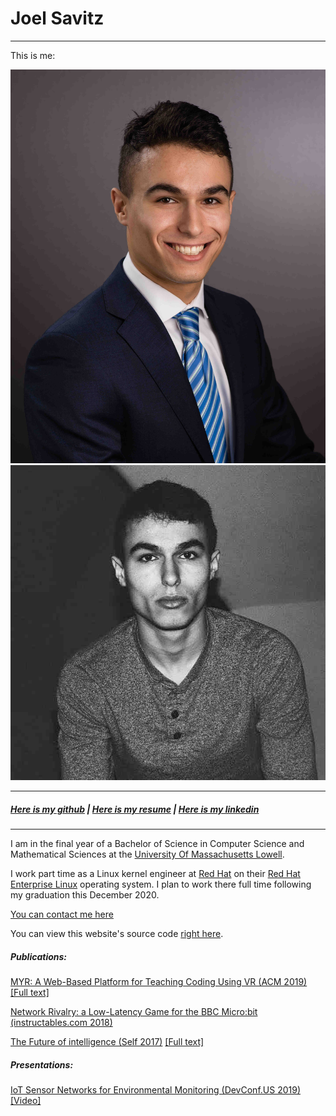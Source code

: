 # Joel Savitz
<hr>

This is me:

[![Joel in a suit](me25.jpg)](me.jpg)
[![Joel not in a suit](also_me25.jpg)](also_me.jpg)

<hr>

##### [Here is my github](https://github.com/theyoyojo) | [Here is my resume](resume.pdf) | [Here is my linkedin](https://www.linkedin.com/in/joelsavitz/)

<hr>

I am in the final year of a Bachelor of Science in Computer Science and Mathematical Sciences at the [University Of Massachusetts Lowell](https://uml.edu).

I work part time as a Linux kernel engineer at [Red Hat](https://redhat.com) on their [Red Hat Enterprise Linux](https://www.redhat.com/en/technologies/linux-platforms/enterprise-linux) operating system. I plan to work there full time following my graduation this December 2020.

[You can contact me here](mailto:joelsavitz@gmail.com)

You can view this website's source code [right here](https://github.com/theyoyojo/joelsavitz.com).

##### Publications:

[MYR: A Web-Based Platform for Teaching Coding Using VR (ACM 2019)](https://dl.acm.org/citation.cfm?id=3287482) [\[Full text\]](berns_et_al.pdf)

[Network Rivalry: a Low-Latency Game for the BBC Micro:bit (instructables.com 2018)](https://www.instructables.com/id/Network-Rivalry-a-Low-Latency-Game-for-the-BBC-Mic/)

[The Future of intelligence (Self 2017)](ai.html) [\[Full text\]](the_future_of_intelligence.pdf)

##### Presentations:

[IoT Sensor Networks for Environmental Monitoring (DevConf.US 2019)](https://devconfus2019.sched.com/event/RFCh/iot-sensor-networks-for-environmental-monitoring) [\[Video\]](https://youtu.be/LcBJ9cD9PlA)
<script>
var links = document.links;
for (var i = 0, linksLength = links.length; i < linksLength; i++) {
    if (links[i].hostname != window.location.hostname) {
        links[i].target = '_blank';
    }
}
</script>

